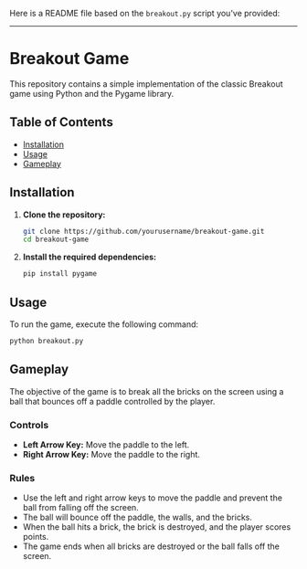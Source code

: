 Here is a README file based on the `breakout.py` script you've provided:

---

# Breakout Game

This repository contains a simple implementation of the classic Breakout game using Python and the Pygame library.

## Table of Contents
- [Installation](#installation)
- [Usage](#usage)
- [Gameplay](#gameplay)
## Installation

1. **Clone the repository:**
   ```bash
   git clone https://github.com/yourusername/breakout-game.git
   cd breakout-game
   ```

2. **Install the required dependencies:**
   ```bash
   pip install pygame
   ```

## Usage

To run the game, execute the following command:
```bash
python breakout.py
```

## Gameplay

The objective of the game is to break all the bricks on the screen using a ball that bounces off a paddle controlled by the player.

### Controls
- **Left Arrow Key:** Move the paddle to the left.
- **Right Arrow Key:** Move the paddle to the right.

### Rules

- Use the left and right arrow keys to move the paddle and prevent the ball from falling off the screen.
- The ball will bounce off the paddle, the walls, and the bricks.
- When the ball hits a brick, the brick is destroyed, and the player scores points.
- The game ends when all bricks are destroyed or the ball falls off the screen.

